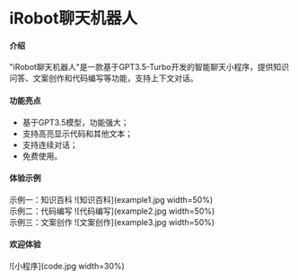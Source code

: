 # iRobot聊天机器人

#### 介绍
"iRobot聊天机器人"是一款基于GPT3.5-Turbo开发的智能聊天小程序，提供知识问答、文案创作和代码编写等功能，支持上下文对话。

#### 功能亮点

- 基于GPT3.5模型，功能强大；
- 支持高亮显示代码和其他文本；
- 支持连续对话；
- 免费使用。



#### 体验示例
示例一：知识百科
![知识百科](example1.jpg width=50%)  
示例二：代码编写
![代码编写](example2.jpg width=50%)  
示例三：文案创作
![文案创作](example3.jpg width=50%)  

#### 欢迎体验
![小程序](code.jpg width=30%)
